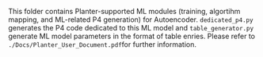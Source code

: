 This folder contains Planter-supported ML modules (training, algortihm mapping, and ML-related P4 generation) for Autoencoder. ```dedicated_p4.py``` generates the P4 code dedicated to this ML model and ```table_generator.py``` generate ML model parameters in the format of table enries. Please refer to ```./Docs/Planter_User_Document.pdf```for further information.
